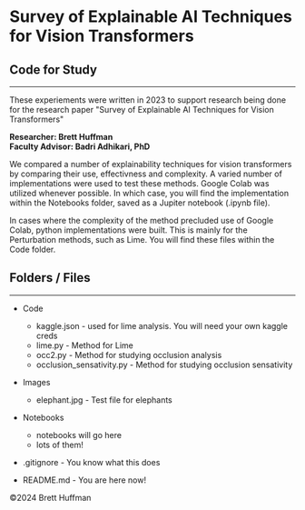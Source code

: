 # Survey of Explainable AI Techniques for Vision Transformers
## Code for Study
--------

These experiements were written in 2023 to support research being done for the research paper "Survey of Explainable AI Techniques for Vision Transformers"

**Researcher: Brett Huffman**\
**Faculty Advisor: Badri Adhikari, PhD**

We compared a number of explainability techniques for vision transformers by comparing their use, effectivness and complexity.  A varied number of implementations were used to test these methods.  Google Colab was utilized whenever possible.  In which case, you will find the implementation within the Notebooks folder, saved as a Jupiter notebook (.ipynb file).

In cases where the complexity of the method precluded use of Google Colab, python implementations were built.  This is mainly for the Perturbation methods, such as Lime.  You will find these files within the Code folder.


## Folders / Files
-----

* Code
    * kaggle.json - used for lime analysis.  You will need your own kaggle creds
    * lime.py - Method for Lime
    * occ2.py - Method for studying occlusion analysis
    * occlusion_sensativity.py - Method for studying occlusion sensativity
* Images
    * elephant.jpg - Test file for elephants
* Notebooks
    * notebooks will go here
    * lots of them!

* .gitignore - You know what this does
* README.md - You are here now!



©2024 Brett Huffman